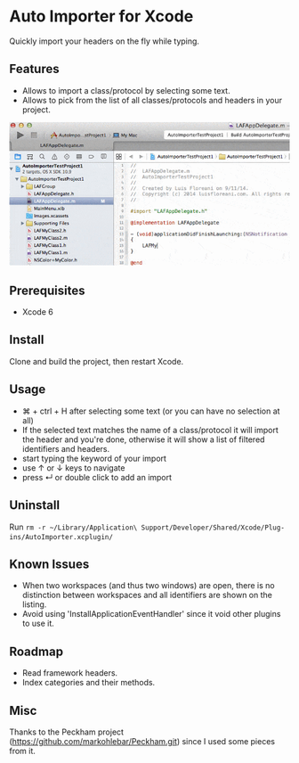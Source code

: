 # Auto Importer for Xcode

Quickly import your headers on the fly while typing.

## Features

- Allows to import a class/protocol by selecting some text.
- Allows to pick from the list of all classes/protocols and headers in your project.

![](demo.gif)

## Prerequisites

- Xcode 6

## Install

Clone and build the project, then restart Xcode.

## Usage

- ⌘ + ctrl + H after selecting some text (or you can have no selection at all)
- If the selected text matches the name of a class/protocol it will import the header and you're done, otherwise it will show a list of filtered identifiers and headers.
- start typing the keyword of your import
- use ↑ or ↓ keys to navigate
- press ↵ or double click to add an import

## Uninstall

Run `rm -r ~/Library/Application\ Support/Developer/Shared/Xcode/Plug-ins/AutoImporter.xcplugin/`

## Known Issues

- When two workspaces (and thus two windows) are open, there is no distinction between workspaces and all identifiers are shown on the listing.
- Avoid using 'InstallApplicationEventHandler' since it void other plugins to use it.

## Roadmap

- Read framework headers.
- Index categories and their methods.

## Misc

Thanks to the Peckham project (https://github.com/markohlebar/Peckham.git) since I used some pieces from it.